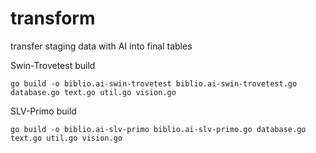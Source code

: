 # transform
transfer staging data with AI into final tables

Swin-Trovetest build
```
go build -o biblio.ai-swin-trovetest biblio.ai-swin-trovetest.go database.go text.go util.go vision.go
```

SLV-Primo build
```
go build -o biblio.ai-slv-primo biblio.ai-slv-primo.go database.go text.go util.go vision.go
```


